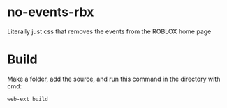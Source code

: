 # no-events-rbx
Literally just css that removes the events from the ROBLOX home page 


# Build
Make a folder, add the source, and run this command in the directory with cmd:
```
web-ext build
```
